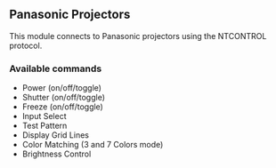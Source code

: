 ## Panasonic Projectors

This module connects to Panasonic projectors using the NTCONTROL protocol.

### Available commands

* Power (on/off/toggle)
* Shutter (on/off/toggle)
* Freeze (on/off/toggle)
* Input Select
* Test Pattern
* Display Grid Lines
* Color Matching (3 and 7 Colors mode)
* Brightness Control
